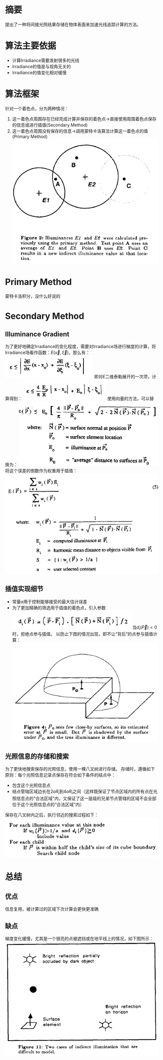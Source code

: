 # 摘要
提出了一种将间接光照结果存储在物体表面来加速光线追踪计算的方法。

# 算法主要依据
+ 计算Irradiance需要发射很多的光线
+ Irradiance的值是与视角无关的
+ Irradiance的值变化相对缓慢

# 算法框架
针对一个着色点，分为两种情况：
1. 这一着色点周围存在已经完成计算并保存的着色点->直接使用周围着色点保存的信息或进行插值(Secondary Method)
2. 这一着色点周围没有保存的信息->调用蒙特卡洛算法计算这一着色点的值(Primary Method)
![](次表面散射/Irradiance%20Caching%20and%20Radiance%20Caching/pics/1.png)
# Primary Method
蒙特卡洛积分，没什么好说的

# Secondary Method
## Illuminance Gradient
为了更好地确定Irradiance的变化程度，需要对Irradiance场进行梯度的计算，将Irradiance场看作函数：$E(\vec{x},\vec{\xi})$，那么有：
![](次表面散射/Irradiance%20Caching%20and%20Radiance%20Caching/pics/2.png)
即对$E$二维泰勒展开的一次项，计算得到：
![](次表面散射/Irradiance%20Caching%20and%20Radiance%20Caching/pics/3.png)
使用向量的方法，可以替换为：
![](次表面散射/Irradiance%20Caching%20and%20Radiance%20Caching/pics/4.png)
将这个误差的倒数作为权重用于插值：
![](次表面散射/Irradiance%20Caching%20and%20Radiance%20Caching/pics/5.png)

## 插值实现细节
+ 常量$a$用于控制能够接受的最大估计误差
+ 为了更加精确的筛选用于插值的着色点，引入参数
![](次表面散射/Irradiance%20Caching%20and%20Radiance%20Caching/pics/6.png)
当$d_i(\vec{P})<0$时，拒绝点参与插值。
以防止下图的情况出现，即不让“背后”的点参与插值计算：
![](次表面散射/Irradiance%20Caching%20and%20Radiance%20Caching/pics/7.png)
## 光照信息的存储和搜索
为了更快地搜索保存的光照信息，使用一棵八叉树进行存储。
存储时，遵循如下原则：每个光照信息记录点保存在符合如下条件的结点中：
+ 包含这个光照信息点
+ 结点管辖区域边长在$2aR_i$到$4aR_i$之间（这样既保证了节点区域内的所有点在光照信息点的"合法区域"内，又保证了这一层级的兄弟节点管辖的区域不会全部位于这个光照信息点的“合法区域”内）

保存在八叉树内之后，执行邻近的搜索过程如下：
![](次表面散射/Irradiance%20Caching%20and%20Radiance%20Caching/pics/8.png)
# 总结
## 优点
信息复用，被计算过的区域下次计算会更快更准确
## 缺点
梯度变化缓慢，尤其是一个很亮的点被遮挡或在地平线上的情况，如下图所示：
![](次表面散射/Irradiance%20Caching%20and%20Radiance%20Caching/pics/9.png)
